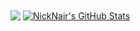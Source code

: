 

<img align="center" src="https://github-readme-stats.vercel.app/api/top-langs/?username=NickNair&hide=java,html&title_color=ffffff&text_color=c9cacc&icon_color=2bbc8a&bg_color=1d1f21" />

<a href="https://github.com/NickNair/NickNair">
<img align="center" src="https://github-readme-stats.vercel.app/api?username=NickNair&show_icons=true&line_height=27&count_private=true&title_color=ff0001&text_color=000000&icon_color=ff0000" alt="NickNair's GitHub Stats" />
</a>
